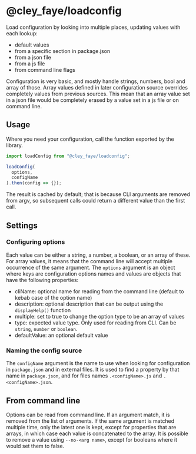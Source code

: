 # @cley_faye/loadconfig

Load configuration by looking into multiple places, updating values with each
lookup:

- default values
- from a specific section in package.json
- from a json file
- from a js file
- from command line flags

Configuration is very basic, and mostly handle strings, numbers, bool and array
of those.
Array values defined in later configuration source overrides completely values
from previous sources. This mean that an array value set in a json file
would be completely erased by a value set in a js file or on command line.

## Usage

Where you need your configuration, call the function exported by the library.

```JavaScript
import loadConfig from "@cley_faye/loadconfig";

loadConfig(
  options,
  configName
).then(config => {});
```

The result is cached by default; that is because CLI arguments are removed from
argv, so subsequent calls could return a different value than the first call.

## Settings

### Configuring options

Each value can be either a string, a number, a boolean, or an array of these.
For array values, it means that the command line will accept multiple
occurrence of the same argument.
The `options` argument is an object where keys are configuration options names
and values are objects that have the following properties:

- cliName: optional name for reading from the command line
  (default to kebab case of the option name)
- description: optional description that can be output using the
  `displayHelp()` function
- multiple: set to true to change the option type to be an array of values
- type: expected value type. Only used for reading from CLI. Can be `string`,
  `number` or `boolean`.
- defaultValue: an optional default value

### Naming the config source

The `configName` argument is the name to use when looking for configuration in
`package.json` and in external files.
It is used to find a property by that name in `package.json`, and for files
names `.<configName>.js` and `.<configName>.json`.

## From command line

Options can be read from command line.
If an argument match, it is removed from the list of arguments. If the same
argument is matched multiple time, only the latest one is kept, except for
properties that are arrays, in which case each value is concatenated to the
array.
It is possible to remove a value using `--no-<arg name>`, except for booleans
where it would set them to false.
